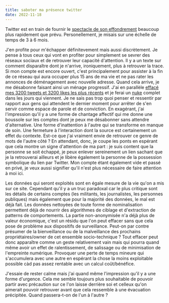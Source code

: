 ```yaml
---
title: saboter ma présence twitter
date: 2022-11-18
---
```


Twitter est en train de fournir le [spectacle de son effondrement][1] 
beaucoup plus rapidement que prévu.
Personellement, je misais sur une échelle de temps de 3 à 6 mois.

J'en profite pour m'échapper définitevement mais aussi discrètement.
Je pense à tous ceux qui vont en profiter pour simplement se sevrer des 
réseaux sociaux et de retrouver leur capacité d'attention.
Il y a un texte sur comment disparaître dont je n'arrive, ironiquement, 
plus à retrouver la trace.
Si mon compte est encore ouvert, c'est principalement pour assister à la 
fin de ce réseau qui aura occuper plus 15 ans de ma vie et ne pas rater 
les annonces de déménagement avec nouvelle adresse.
Quand cela arrive, je me désabonne faisant ainsi un ménage progressif.
J'ai en parallèle [effacé mes 3200 tweets et 3200 likes les plus 
récents][2] et je ferai un [nuke][3] complet dans les jours qui viennent.
Je ne sais pas trop quoi penser et ressentir par rapport aux gens qui 
attendent le dernier moment pour arrêter de s'en servir comme espace de 
parole et de conviction.
En exagérant, j'ai l'impression qu'il y a une forme de chantage affectif 
qui me donne une boussole sur les comptes dont je peux me désabonner 
sans attendre d'alternative.
Une forme d'inattention à l'autre qui se transforme en manque de soin.
Une fermeture à l'interaction dont la source est certainement un effet 
du contexte.
Est-ce que j'ai vraiment envie de retrouver ce genre de mots de l'autre 
côté ?
En attendant, donc, je coupe les ponts en espérant que cela montre un signe d'attention de ma part : je suis content que la personne se soit échappé, je peux enlever sereinement un lien sachant que je la retrouverai ailleurs et je libère également la personne de la possession symbolique du lien par Twitter.
Mon compte étant également vide et passé en privé, je veux aussi signifier qu'il n'est plus nécessaire de faire attention à moi ici.

Les données qui seront exploités sont en égale mesure de la vie qu'on a 
mis sur ce site.
Cependant qu'il y a un truc paradoxal car le plus critique sont les 
détails de certains comptes (les militants, les journalistes, les 
personnes publiques) mais également que pour la majorité des données, le 
mal est déjà fait.
Les données nettoyées de toute forme de nominalisation permettent déjà 
de nourrir des algorithmes de ciblage et d'extraction de patterns de 
comportements.
La partie non-anonymisée n'a déjà plus de valeur économique, c'est un 
résidu que l'on peut effacer sans que cela pose de problème aux 
dispositifs de surveillance.
Peut-on par contre présumer de la bienveillance ou de la malveillance 
des prochains propriétaires/owner de cet ensemble socio-technique ?
Tout effacer peut donc apparaître comme un geste relativement vain mais 
qui pourra quand même avoir un effet de ralentissement, de salissage ou 
de minimisation de l'empreinte numérique.
Provoquer une perte de temps mineure qui s'accumulera avec une autre en 
espérant la chose la moins exploitable possible càd pas assez rentable 
avec un calcul coût/bénéfice.

J'essaie de rester calme mais j'ai quand même l'impression qu'il y a une 
forme d'urgence.
Cela me semble toujours plus souhaitable de pouvoir partir avec 
précaution sur ce l'on laisse derrière soi et celleux qu'on aimerait 
pouvoir retrouver avant que cela ressemble à une évacuation précipitée.
Quand passera-t-on de l'un à l'autre ?

[1]: https://twitterisgoinggreat.com/
[2]: https://tweetdelete.net/
[3]: https://github.com/Mayur57/twitter-nuke

